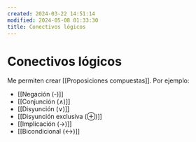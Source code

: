 ```yaml
---
created: 2024-03-22 14:51:14
modified: 2024-05-08 01:33:30
title: Conectivos lógicos
---
```


# Conectivos lógicos

Me permiten crear [[Proposiciones compuestas]]. Por ejemplo:

- [[Negación (-)]]
- [[Conjunción (∧)]]
- [[Disyunción (∨)]]
- [[Disyunción exclusiva (⊕)]]
- [[Implicación (→)]]
- [[Bicondicional (↔)]]
